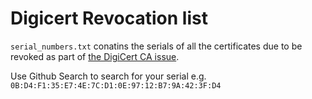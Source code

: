 # Digicert Revocation list

`serial_numbers.txt` conatins the serials of all the certificates due to be revoked as part of [the DigiCert CA issue](https://www.digicert.com/support/certificate-revocation-incident).

Use Github Search to search for your serial e.g. `0B:D4:F1:35:E7:4E:7C:D1:0E:97:12:B7:9A:42:3F:D4`
